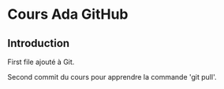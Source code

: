 # Cours Ada GitHub
## Introduction

First file ajouté à Git.

Second commit du cours pour apprendre la commande 'git pull'. 
